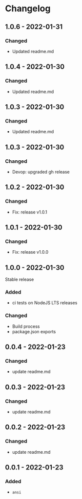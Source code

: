 # Changelog

## 1.0.6 - 2022-01-31

### Changed

- Updated readme.md

## 1.0.4 - 2022-01-30

### Changed

- Updated readme.md

## 1.0.3 - 2022-01-30

### Changed

- Updated readme.md

## 1.0.3 - 2022-01-30

### Changed

- Devop: upgraded gh release

## 1.0.2 - 2022-01-30

### Changed

- Fix: release v1.0.1

## 1.0.1 - 2022-01-30

### Changed

- Fix: release v1.0.0

## 1.0.0 - 2022-01-30

Stable release

### Added

- ci tests on NodeJS LTS releases

### Changed

- Build process
- package.json exports

## 0.0.4 - 2022-01-23

### Changed

- update readme.md

## 0.0.3 - 2022-01-23

### Changed

- update readme.md

## 0.0.2 - 2022-01-23

### Changed

- update readme.md

## 0.0.1 - 2022-01-23

### Added

- `ansi`
